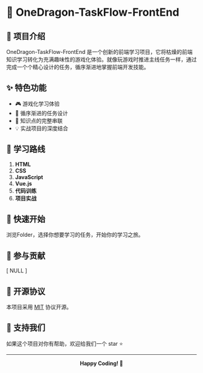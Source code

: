 # 🐉 OneDragon-TaskFlow-FrontEnd


## 📖 项目介绍

OneDragon-TaskFlow-FrontEnd 是一个创新的前端学习项目，它将枯燥的前端知识学习转化为充满趣味性的游戏化体验。就像玩游戏时推进主线任务一样，通过完成一个个精心设计的任务，循序渐进地掌握前端开发技能。

## ✨ 特色功能

- 🎮 游戏化学习体验
- 📝 循序渐进的任务设计
- 🔗 知识点的完整串联
- 💡 实战项目的深度结合

## 🎯 学习路线

1. **HTML**
2. **CSS**
3. **JavaScript**
4. **Vue.js**
5. **代码训练**
6. **项目实战**

## 🚀 快速开始

浏览Folder，选择你想要学习的任务，开始你的学习之旅。

## 🤝 参与贡献

[ NULL ]

## 📄 开源协议

本项目采用 [MIT](LICENSE) 协议开源。

## 🌟 支持我们

如果这个项目对你有帮助，欢迎给我们一个 star ⭐️

---

<div align="center">
  <strong>Happy Coding! 🚀</strong>
</div>
